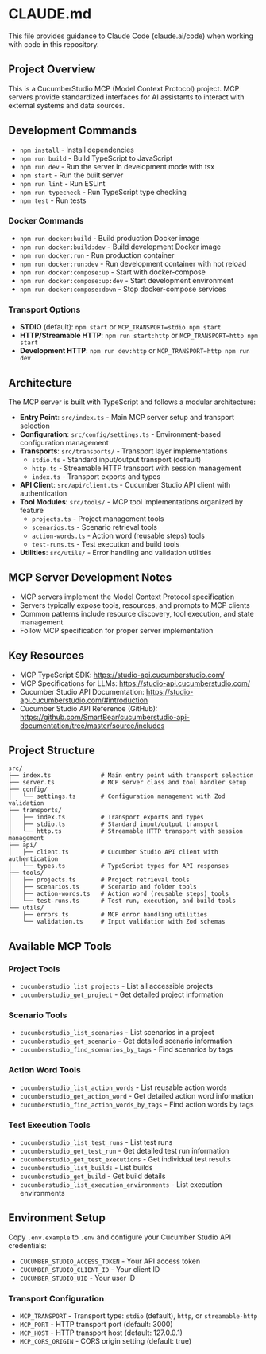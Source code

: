 # CLAUDE.md

This file provides guidance to Claude Code (claude.ai/code) when working with code in this repository.

## Project Overview

This is a CucumberStudio MCP (Model Context Protocol) project. MCP servers provide standardized interfaces for AI assistants to interact with external systems and data sources.

## Development Commands

- `npm install` - Install dependencies
- `npm run build` - Build TypeScript to JavaScript
- `npm run dev` - Run the server in development mode with tsx
- `npm start` - Run the built server
- `npm run lint` - Run ESLint
- `npm run typecheck` - Run TypeScript type checking
- `npm test` - Run tests

### Docker Commands
- `npm run docker:build` - Build production Docker image
- `npm run docker:build:dev` - Build development Docker image
- `npm run docker:run` - Run production container
- `npm run docker:run:dev` - Run development container with hot reload
- `npm run docker:compose:up` - Start with docker-compose
- `npm run docker:compose:up:dev` - Start development environment
- `npm run docker:compose:down` - Stop docker-compose services

### Transport Options
- **STDIO** (default): `npm start` or `MCP_TRANSPORT=stdio npm start`
- **HTTP/Streamable HTTP**: `npm run start:http` or `MCP_TRANSPORT=http npm start`
- **Development HTTP**: `npm run dev:http` or `MCP_TRANSPORT=http npm run dev`

## Architecture

The MCP server is built with TypeScript and follows a modular architecture:

- **Entry Point**: `src/index.ts` - Main MCP server setup and transport selection
- **Configuration**: `src/config/settings.ts` - Environment-based configuration management
- **Transports**: `src/transports/` - Transport layer implementations
  - `stdio.ts` - Standard input/output transport (default)
  - `http.ts` - Streamable HTTP transport with session management
  - `index.ts` - Transport exports and types
- **API Client**: `src/api/client.ts` - Cucumber Studio API client with authentication
- **Tool Modules**: `src/tools/` - MCP tool implementations organized by feature
  - `projects.ts` - Project management tools
  - `scenarios.ts` - Scenario retrieval tools  
  - `action-words.ts` - Action word (reusable steps) tools
  - `test-runs.ts` - Test execution and build tools
- **Utilities**: `src/utils/` - Error handling and validation utilities

## MCP Server Development Notes

- MCP servers implement the Model Context Protocol specification
- Servers typically expose tools, resources, and prompts to MCP clients
- Common patterns include resource discovery, tool execution, and state management
- Follow MCP specification for proper server implementation

## Key Resources

- MCP TypeScript SDK: https://studio-api.cucumberstudio.com/
- MCP Specifications for LLMs: https://studio-api.cucumberstudio.com/
- Cucumber Studio API Documentation: https://studio-api.cucumberstudio.com/#introduction
- Cucumber Studio API Reference (GitHub): https://github.com/SmartBear/cucumberstudio-api-documentation/tree/master/source/includes

## Project Structure

```
src/
├── index.ts              # Main entry point with transport selection
├── server.ts             # MCP server class and tool handler setup
├── config/
│   └── settings.ts       # Configuration management with Zod validation
├── transports/
│   ├── index.ts          # Transport exports and types
│   ├── stdio.ts          # Standard input/output transport
│   └── http.ts           # Streamable HTTP transport with session management
├── api/
│   ├── client.ts         # Cucumber Studio API client with authentication
│   └── types.ts          # TypeScript types for API responses
├── tools/
│   ├── projects.ts       # Project retrieval tools
│   ├── scenarios.ts      # Scenario and folder tools
│   ├── action-words.ts   # Action word (reusable steps) tools
│   └── test-runs.ts      # Test run, execution, and build tools
└── utils/
    ├── errors.ts         # MCP error handling utilities
    └── validation.ts     # Input validation with Zod schemas
```

## Available MCP Tools

### Project Tools
- `cucumberstudio_list_projects` - List all accessible projects
- `cucumberstudio_get_project` - Get detailed project information

### Scenario Tools  
- `cucumberstudio_list_scenarios` - List scenarios in a project
- `cucumberstudio_get_scenario` - Get detailed scenario information
- `cucumberstudio_find_scenarios_by_tags` - Find scenarios by tags

### Action Word Tools
- `cucumberstudio_list_action_words` - List reusable action words
- `cucumberstudio_get_action_word` - Get detailed action word information  
- `cucumberstudio_find_action_words_by_tags` - Find action words by tags

### Test Execution Tools
- `cucumberstudio_list_test_runs` - List test runs
- `cucumberstudio_get_test_run` - Get detailed test run information
- `cucumberstudio_get_test_executions` - Get individual test results
- `cucumberstudio_list_builds` - List builds
- `cucumberstudio_get_build` - Get build details
- `cucumberstudio_list_execution_environments` - List execution environments

## Environment Setup

Copy `.env.example` to `.env` and configure your Cucumber Studio API credentials:
- `CUCUMBER_STUDIO_ACCESS_TOKEN` - Your API access token
- `CUCUMBER_STUDIO_CLIENT_ID` - Your client ID  
- `CUCUMBER_STUDIO_UID` - Your user ID

### Transport Configuration
- `MCP_TRANSPORT` - Transport type: `stdio` (default), `http`, or `streamable-http`
- `MCP_PORT` - HTTP transport port (default: 3000)
- `MCP_HOST` - HTTP transport host (default: 127.0.0.1)
- `MCP_CORS_ORIGIN` - CORS origin setting (default: true)